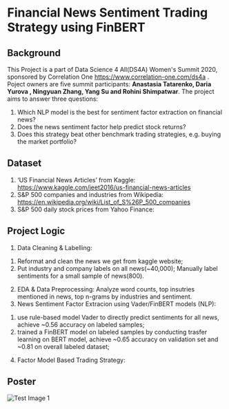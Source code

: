 
# Financial News Sentiment Trading Strategy using FinBERT
## Background
This Project is a part of Data Science 4 All(DS4A) Women's Summit 2020, sponsored by Correlation One https://www.correlation-one.com/ds4a . Poject owners are five summit participants: __Anastasia Tatarenko, Daria Yurova , Ningyuan Zhang, Yang Su and Rohini Shimpatwar__.
The project aims to answer three questions: 
1. Which NLP model is the best for sentiment factor extraction on financial news? 
2. Does the news sentiment factor help predict stock returns? 
3. Does this strategy beat other benchmark trading strategies, e.g. buying the market portfolio?

## Dataset
1. ‘US Financial News Articles’ from Kaggle: https://www.kaggle.com/jeet2016/us-financial-news-articles
2. S&P 500 companies and industries from Wikipedia: https://en.wikipedia.org/wiki/List_of_S%26P_500_companies
3. S&P 500 daily stock prices from Yahoo Finance:

## Project Logic
1. Data Cleaning & Labelling: 
1) Reformat and clean the news we get from kaggle website; 
2) Put industry and company labels on all news(~40,000);
Manually label sentiments for a small sample of news(800). <br />
2. EDA & Data Preprocessing: 
Analyze word counts, top insutries mentioned in news, top n-grams by industries and sentiment.  <br />
3. News Sentiment Factor Extracion using Vader/FinBERT models (NLP): 
1) use rule-based model Vader to directly predict sentiments for all news, achieve ~0.56 accuracy on labeled samples;
2) trained a FinBERT model on labeled samples by conducting trasfer learning on BERT model, achieve ~0.65 accuracy on validation set and ~0.81 on overall labeled dataset; <br />
4. Factor Model Based Trading Strategy:

## Poster
![Test Image 1](https://github.com/rohinishimpatwar/The-NLP-News-Sentiment-Trading-Strategy/blob/master/Images/DS4A_NLP_POSTER.png)
